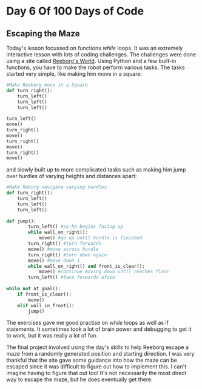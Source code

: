 # Day 6 Of 100 Days of Code
## Escaping the Maze

Today's lesson focussed on functions *while* loops. It was an extremely interactive lesson with lots of coding challenges. The challenges were done using a site called [Reeborg's World](https://reeborg.ca/reeborg.html?lang=en&mode=python&menu=worlds%2Fmenus%2Freeborg_intro_en.json&name=Hurdle%201&url=worlds%2Ftutorial_en%2Fhurdle1.json). Using Python and a few built-in functions, you have to make the robot perform various tasks. The tasks started very simple, like making him move in a square:

```python
#Make Reeborg move in a Square
def turn_right():
    turn_left()
    turn_left()
    turn_left()
    
turn_left()
move()
turn_right()
move()
turn_right()
move()
turn_right()
move()
```
and slowly built up to more complicated tasks such as making him jump over hurdles of varying heights and distances apart:

```python
#Make Reborg navigate varying hurdles
def turn_right():
    turn_left()
    turn_left()
    turn_left()
    
def jump():
        turn_left() #so he begins facing up
        while wall_on_right():
            move() #go up until hurdle is finished
        turn_right() #turn forwards
        move() #move across hurdle
        turn_right() #turn down again
        move() #move down 1
        while wall_on_right() and front_is_clear():
            move() #continue moving down until reaches floor
        turn_left() #face forwards afain
        
while not at_goal():
    if front_is_clear():
        move()
    elif wall_in_front():
        jump()
```
The exercises gave me good practise on *while* loops as well as if statements. It sometimes took a lot of brain power and debugging to get it to work, but it was really a lot of fun.

The final project involved using the day's skills to help Reeborg escape a maze from a randomly generated position and starting direction. I was very thankful that the site gave some guidance into how the maze can be escaped since it was difficult to figure out how to implement this. I can't imagine having to figure that out too! It's not necessarily the most direct way to escape the maze, but he does eventually get there.
